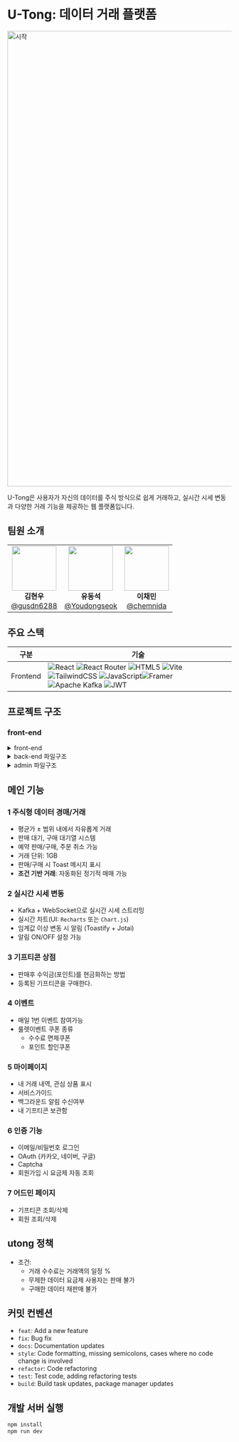 # U-Tong: 데이터 거래 플랫폼
<img width="1440" height="1024" alt="시작" src="https://github.com/user-attachments/assets/7b97ad8b-6439-4035-b6e2-b3d2ff1c9435" />

U-Tong은 사용자가 자신의 데이터를 주식 방식으로 쉽게 거래하고, 실시간 시세 변동과 다양한 거래 기능을 제공하는 웹 플랫폼입니다.


## 팀원 소개

<table>
  <tr>
    <td align="center">
      <img src="https://avatars.githubusercontent.com/u/100756731?v=4" width="100" /><br/>
      <strong>김현우</strong><br/>
      <a href="https://github.com/gusdn6288">@gusdn6288</a>
    </td>
    <td align="center">
      <img src="https://avatars.githubusercontent.com/u/87470993?v=4" width="100" /><br/>
      <strong>유동석</strong><br/>
      <a href="https://github.com/Youdongseok">@Youdongseok</a>
    </td>
    <td align="center">
      <img src="https://avatars.githubusercontent.com/u/196130116?v=4" width="100" /><br/>
      <strong>이채민</strong><br/>
      <a href="https://github.com/chemnida">@chemnida</a>
    </td>
  </tr>
</table>



##  주요 스택

| 구분       | 기술                                                                                                                                                      |
|------------|-----------------------------------------------------------------------------------------------------------------------------------------------------------|
| Frontend   |![React](https://img.shields.io/badge/react-%2320232a.svg?style=for-the-badge&logo=react&logoColor=%2361DAFB) ![React Router](https://img.shields.io/badge/React_Router-CA4245?style=for-the-badge&logo=react-router&logoColor=white) ![HTML5](https://img.shields.io/badge/html5-%23E34F26.svg?style=for-the-badge&logo=html5&logoColor=white) ![Vite](https://img.shields.io/badge/vite-%23646CFF.svg?style=for-the-badge&logo=vite&logoColor=white) ![TailwindCSS](https://img.shields.io/badge/tailwindcss-%2338B2AC.svg?style=for-the-badge&logo=tailwind-css&logoColor=white) ![JavaScript](https://img.shields.io/badge/javascript-%23323330.svg?style=for-the-badge&logo=javascript&logoColor=%23F7DF1E)![Framer](https://img.shields.io/badge/Framer-black?style=for-the-badge&logo=framer&logoColor=blue) ![Apache Kafka](https://img.shields.io/badge/Apache%20Kafka-000?style=for-the-badge&logo=apachekafka) ![JWT](https://img.shields.io/badge/JWT-black?style=for-the-badge&logo=JSON%20web%20tokens)  |




## 프로젝트 구조

### front-end
<details>
  <summary> front-end </summary>

```
src
├───apis
├───assets
│   ├───icon
│   └───image
├───components
│   ├───BackButton
│   ├───common
│   └───NavigationBar
├───layout
├───pages
│   ├───AlarmPage
│   ├───AuthPage
│   ├───ChargePage
│   ├───CouponPage
│   ├───EditProfilePage
│   ├───EventPage
│   ├───HistoryPage
│   ├───LiveChartPage
│   │   ├───components
│   │   └───mock
│   ├───MainPage
│   ├───MyPage
│   ├───NotFoundPage
│   ├───PointChargePage
│   ├───ServiceGuidePage
│   ├───StartPage
│   ├───StoragePage
│   ├───TestPage
│   ├───TradeHistoryPage
│   └───TradePage
│       ├───BuyDataPage
│       │   └───components
│       ├───components
│       └───SellDataPage
│           └───components
├───router
└───utils
```
</details>

<details>
  <summary> back-end 파일구조 </summary>

### back-end
```
├─main
│  ├─java
│  │  └─com
│  │      └─ureka
│  │          └─team3
│  │              └─utong_backend
│  │                  ├─auth
│  │                  │  ├─controller
│  │                  │  ├─dto
│  │                  │  ├─entity
│  │                  │  ├─filter
│  │                  │  ├─repository
│  │                  │  ├─service
│  │                  │  ├─test
│  │                  │  └─util
│  │                  │      ├─config
│  │                  │      └─oauth
│  │                  ├─common
│  │                  │  ├─dto
│  │                  │  ├─exception
│  │                  │  │  └─business
│  │                  │  └─handler
│  │                  ├─config
│  │                  ├─coupon
│  │                  │  ├─controller
│  │                  │  ├─dto
│  │                  │  ├─entity
│  │                  │  ├─repository
│  │                  │  └─service
│  │                  ├─datatrade
│  │                  │  ├─controller
│  │                  │  ├─dto
│  │                  │  ├─entity
│  │                  │  ├─enums
│  │                  │  ├─facade
│  │                  │  ├─handler
│  │                  │  ├─processor
│  │                  │  ├─repository
│  │                  │  ├─service
│  │                  │  ├─utils
│  │                  │  └─validator
│  │                  ├─gift
│  │                  │  ├─controller
│  │                  │  ├─dto
│  │                  │  ├─entity
│  │                  │  ├─repository
│  │                  │  └─service
│  │                  ├─line
│  │                  │  ├─controller
│  │                  │  ├─dto
│  │                  │  ├─entity
│  │                  │  ├─repository
│  │                  │  └─service
│  │                  ├─mypage
│  │                  │  ├─controller
│  │                  │  ├─dto
│  │                  │  ├─entity
│  │                  │  ├─repository
│  │                  │  └─service
│  │                  ├─plan
│  │                  │  └─entity
│  │                  ├─price
│  │                  │  ├─controller
│  │                  │  ├─dto
│  │                  │  ├─entity
│  │                  │  ├─repository
│  │                  │  └─service
│  │                  ├─roulette
│  │                  │  ├─controller
│  │                  │  ├─dto
│  │                  │  ├─entity
│  │                  │  ├─repository
│  │                  │  ├─service
│  │                  │  └─util
│  │                  └─toss
│  │                      ├─config
│  │                      ├─controller
│  │                      ├─dto
│  │                      └─service
│  └─resources
│      └─static
└─test
    └─java
        └─com
            └─ureka
                └─team3
                    └─utong_backend
                        ├─coupon
                        │  └─service
                        ├─datatrade
                        │  ├─repository
                        │  └─service
                        ├─gift
                        │  └─service
                        ├─line
                        │  └─service
                        ├─mypage
                        │  └─service
                        └─price
                            └─service

```
</details>


<details>
  <summary> admin 파일구조 </summary>
  
```
유통 어드민
├─main
│  ├─java
│  │  └─ureka
│  │      └─team3
│  │          └─utong_admin
│  │              ├─auth
│  │              │  ├─config
│  │              │  ├─controller
│  │              │  ├─entity
│  │              │  ├─repository
│  │              │  └─service
│  │              ├─code
│  │              │  ├─controller
│  │              │  ├─dto
│  │              │  ├─entity
│  │              │  ├─repository
│  │              │  └─service
│  │              ├─common
│  │              │  ├─dto
│  │              │  ├─exception
│  │              │  │  └─business
│  │              │  └─handler
│  │              ├─coupon
│  │              │  ├─controller
│  │              │  ├─dto
│  │              │  ├─entity
│  │              │  ├─repository
│  │              │  └─service
│  │              ├─gifticon
│  │              │  ├─controller
│  │              │  ├─dto
│  │              │  │  ├─request
│  │              │  │  └─response
│  │              │  ├─entity
│  │              │  ├─repository
│  │              │  └─service
│  │              ├─groupcode
│  │              │  ├─controller
│  │              │  ├─dto
│  │              │  ├─entity
│  │              │  ├─repository
│  │              │  └─service
│  │              ├─price
│  │              │  ├─controller
│  │              │  ├─dto
│  │              │  ├─entity
│  │              │  ├─repository
│  │              │  └─service
│  │              ├─roullette
│  │              │  ├─controller
│  │              │  ├─dto
│  │              │  ├─entity
│  │              │  ├─repository
│  │              │  └─service
│  │              ├─s3
│  │              │  ├─config
│  │              │  └─service
│  │              └─user
│  │                  ├─controller
│  │                  ├─dto
│  │                  ├─entity
│  │                  ├─repository
│  │                  └─service
│  └─resources
│      └─templates
└─test
    └─java
        └─ureka
            └─team3
                └─utong_admin
                    ├─code
                    │  ├─controller
                    │  └─service
                    ├─gifticon
                    │  ├─controller
                    │  └─service
                    ├─groupcode
                    │  ├─controller
                    │  └─service
                    ├─price
                    │  ├─controller
                    │  └─service
                    └─s3
                        └─service
```
</details>


## 메인 기능

### 1 주식형 데이터 경매/거래
- 평균가 ± 범위 내에서 자유롭게 거래
- 판매 대기, 구매 대기열 시스템
- 예약 판매/구매, 주문 취소 가능
- 거래 단위: 1GB
- 판매/구매 시 Toast 메시지 표시
- **조건 기반 거래**: 자동화된 정기적 매매 가능

### 2 실시간 시세 변동
- Kafka + WebSocket으로 실시간 시세 스트리밍
- 실시간 차트(UI: `Recharts` 또는 `Chart.js`)
- 임계값 이상 변동 시 알림 (Toastify + Jotai)
- 알림 ON/OFF 설정 가능

### 3 기프티콘 상점
- 판매후 수익금(포인트)를 현금화하는 방법
- 등록된 기프티콘을 구매한다.

### 4 이벤트
- 매일 1번 이벤트 참여가능
- 룰렛이벤트 쿠폰 종류
  - 수수료 면제쿠폰
  - 포인트 할인쿠폰

### 5 마이페이지
- 내 거래 내역, 관심 상품 표시
- 서비스가이드
- 백그라운드 알림 수신여부
- 내 기프티콘 보관함

### 6 인증 기능
- 이메일/비밀번호 로그인
- OAuth (카카오, 네이버, 구글)
- Captcha
- 회원가입 시 요금제 자동 조회

### 7 어드민 페이지
- 기프티콘 조회/삭제
- 회원 조회/삭제



## utong 정책

- 조건:
  - 거래 수수료는 거래액의 일정 %
  - 무제한 데이터 요금제 사용자는 판매 불가
  - 구매한 데이터 재판매 불가


## 커밋 컨벤션

- `feat`: Add a new feature
- `fix`: Bug fix
- `docs`: Documentation updates
- `style`: Code formatting, missing semicolons, cases where no code change is involved
- `refactor`: Code refactoring
- `test`: Test code, adding refactoring tests
- `build`: Build task updates, package manager updates



## 개발 서버 실행
```bash
npm install
npm run dev
